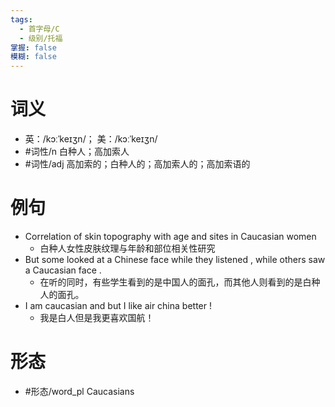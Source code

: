 ```yaml
---
tags:
  - 首字母/C
  - 级别/托福
掌握: false
模糊: false
---
```

# 词义
- 英：/kɔːˈkeɪʒn/； 美：/kɔːˈkeɪʒn/
- #词性/n  白种人；高加索人
- #词性/adj  高加索的；白种人的；高加索人的；高加索语的
# 例句
- Correlation of skin topography with age and sites in Caucasian women
	- 白种人女性皮肤纹理与年龄和部位相关性研究
- But some looked at a Chinese face while they listened , while others saw a Caucasian face .
	- 在听的同时，有些学生看到的是中国人的面孔，而其他人则看到的是白种人的面孔。
- I am caucasian and but I like air china better !
	- 我是白人但是我更喜欢国航！
# 形态
- #形态/word_pl Caucasians
